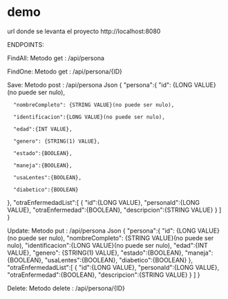 # demo

url donde se levanta el proyecto http://localhost:8080

ENDPOINTS: 

FindAll: 
Metodo get : /api/persona

FindOne: 
Metodo get : /api/persona/{ID}

Save: 
Metodo post : /api/persona
Json {
   "persona":{
      "id": {LONG VALUE}(no puede ser nulo),
      
      "nombreCompleto": {STRING VALUE}(no puede ser nulo),
      
      "identificacion":{LONG VALUE}(no puede ser nulo),
      
      "edad":{INT VALUE},
      
      "genero": {STRING(1) VALUE},
      
      "estado":{BOOLEAN},
      
      "maneja":{BOOLEAN},
      
      "usaLentes":{BOOLEAN},
      
      "diabetico":{BOOLEAN}
      
   },
   "otraEnfermedadList":[
      {
         "id":{LONG VALUE},
         "personaId":{LONG VALUE},
         "otraEnfermedad":{BOOLEAN},
         "descripcion":{STRING VALUE}
      }
   ]
}


Update: 
Metodo put : /api/persona
Json {
   "persona":{
      "id": {LONG VALUE}(no puede ser nulo),
      "nombreCompleto": {STRING VALUE}(no puede ser nulo),
      "identificacion":{LONG VALUE}(no puede ser nulo),
      "edad":{INT VALUE},
      "genero": {STRING(1) VALUE},
      "estado":{BOOLEAN},
      "maneja":{BOOLEAN},
      "usaLentes":{BOOLEAN},
      "diabetico":{BOOLEAN}
   },
   "otraEnfermedadList":[
      {
         "id":{LONG VALUE},
         "personaId":{LONG VALUE},
         "otraEnfermedad":{BOOLEAN},
         "descripcion":{STRING VALUE}
      }
   ]
}

Delete: 
Metodo delete : /api/persona/{ID}
